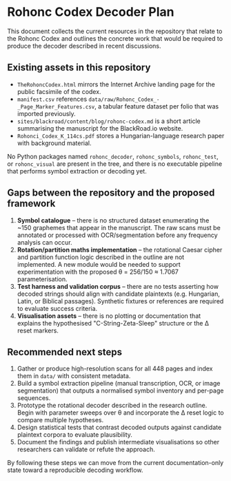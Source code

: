 # Rohonc Codex Decoder Plan

This document collects the current resources in the repository that relate to the Rohonc Codex and outlines the concrete work that would be required to produce the decoder described in recent discussions.

## Existing assets in this repository

- `TheRohoncCodex.html` mirrors the Internet Archive landing page for the public facsimile of the codex.
- `manifest.csv` references `data/raw/Rohonc_Codex_-_Page_Marker_Features.csv`, a tabular feature dataset per folio that was imported previously.
- `sites/blackroad/content/blog/rohonc-codex.md` is a short article summarising the manuscript for the BlackRoad.io website.
- `Rohonci_Codex_K_114cs.pdf` stores a Hungarian-language research paper with background material.

No Python packages named `rohonc_decoder`, `rohonc_symbols`, `rohonc_test`, or `rohonc_visual` are present in the tree, and there is no executable pipeline that performs symbol extraction or decoding yet.

## Gaps between the repository and the proposed framework

1. **Symbol catalogue** – there is no structured dataset enumerating the ~150 graphemes that appear in the manuscript. The raw scans must be annotated or processed with OCR/segmentation before any frequency analysis can occur.
2. **Rotation/partition maths implementation** – the rotational Caesar cipher and partition function logic described in the outline are not implemented. A new module would be needed to support experimentation with the proposed θ = 256/150 ≈ 1.7067 parameterisation.
3. **Test harness and validation corpus** – there are no tests asserting how decoded strings should align with candidate plaintexts (e.g. Hungarian, Latin, or Biblical passages). Synthetic fixtures or references are required to evaluate success criteria.
4. **Visualisation assets** – there is no plotting or documentation that explains the hypothesised "C-String-Zeta-Sleep" structure or the Δ reset markers.

## Recommended next steps

1. Gather or produce high-resolution scans for all 448 pages and index them in `data/` with consistent metadata.
2. Build a symbol extraction pipeline (manual transcription, OCR, or image segmentation) that outputs a normalised symbol inventory and per-page sequences.
3. Prototype the rotational decoder described in the research outline. Begin with parameter sweeps over θ and incorporate the Δ reset logic to compare multiple hypotheses.
4. Design statistical tests that contrast decoded outputs against candidate plaintext corpora to evaluate plausibility.
5. Document the findings and publish intermediate visualisations so other researchers can validate or refute the approach.

By following these steps we can move from the current documentation-only state toward a reproducible decoding workflow.
